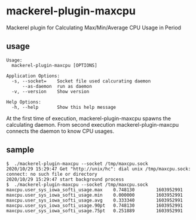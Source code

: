 # mackerel-plugin-maxcpu

Mackerel plugin for Calculating Max/Min/Average CPU Usage in Period 

## usage

```
Usage:
  mackerel-plugin-maxcpu [OPTIONS]

Application Options:
  -s, --socket=    Socket file used calcurating daemon
      --as-daemon  run as daemon
  -v, --version    Show version

Help Options:
  -h, --help       Show this help message
```

At the first time of execution, mackerel-plugin-maxcpu spawns the calculating daemon. From second execution mackerel-plugin-maxcpu connects the daemon to know CPU usages.

## sample

```
$  ./mackerel-plugin-maxcpu --socket /tmp/maxcpu.sock
2020/10/29 15:29:47 Get "http://unix/hc": dial unix /tmp/maxcpu.sock: connect: no such file or directory
2020/10/29 15:29:47 start background process
$  ./mackerel-plugin-maxcpu --socket /tmp/maxcpu.sock
maxcpu.user_sys_iowa_softi_usage.max    0.748130        1603952991
maxcpu.user_sys_iowa_softi_usage.min    0.000000        1603952991
maxcpu.user_sys_iowa_softi_usage.avg    0.333340        1603952991
maxcpu.user_sys_iowa_softi_usage.90pt   0.748130        1603952991
maxcpu.user_sys_iowa_softi_usage.75pt   0.251889        1603952991
```
